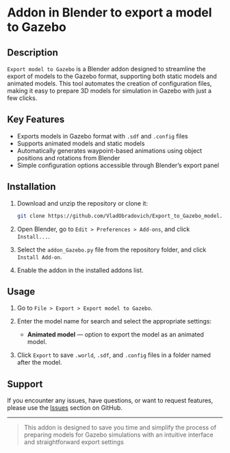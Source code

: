 # Addon in Blender to export a model to Gazebo

## Description

`Export model to Gazebo` is a Blender addon designed to streamline the export of models to the Gazebo format, supporting both static models and animated models. This tool automates the creation of configuration files, making it easy to prepare 3D models for simulation in Gazebo with just a few clicks.

## Key Features

- Exports models in Gazebo format with `.sdf` and `.config` files
- Supports animated models and static models
- Automatically generates waypoint-based animations using object positions and rotations from Blender
- Simple configuration options accessible through Blender’s export panel

## Installation

1. Download and unzip the repository or clone it:
    ```bash
    git clone https://github.com/VladObradovich/Export_to_Gazebo_model.git
    ```

2. Open Blender, go to `Edit > Preferences > Add-ons`, and click `Install...`.

3. Select the `addon_Gazebo.py` file from the repository folder, and click `Install Add-on`.

4. Enable the addon in the installed addons list.

## Usage

1. Go to `File > Export > Export model to Gazebo`.
2. Enter the model name for search and select the appropriate settings:

    - **Animated model** — option to export the model as an animated model.

3. Click `Export` to save `.world`, `.sdf`, and `.config` files in a folder named after the model.

## Support

If you encounter any issues, have questions, or want to request features, please use the [Issues](https://github.com/VladObradovich/Export_to_Gazebo_model/issues) section on GitHub.



---

> This addon is designed to save you time and simplify the process of preparing models for Gazebo simulations with an intuitive interface and straightforward export settings
